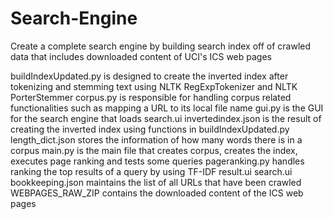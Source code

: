 # Search-Engine
Create a complete search engine by building search index off of crawled data that includes downloaded content of UCI's ICS web pages

buildIndexUpdated.py is designed to create the inverted index after tokenizing and stemming text using NLTK RegExpTokenizer and NLTK PorterStemmer
corpus.py is responsible for handling corpus related functionalities such as mapping a URL to its local file name 
gui.py is the GUI for the search engine that loads search.ui
invertedindex.json is the result of creating the inverted index using functions in buildIndexUpdated.py
length_dict.json stores the information of how many words there is in a corpus
main.py is the main file that creates corpus, creates the index, executes page ranking and tests some queries 
pageranking.py handles ranking the top results of a query by using TF-IDF
result.ui
search.ui
bookkeeping.json maintains the list of all URLs that have been crawled
WEBPAGES_RAW_ZIP contains the downloaded content of the ICS web pages

